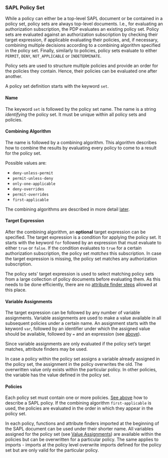 ### SAPL Policy Set

While a policy can either be a top-level SAPL document or be contained in a policy set, policy sets are always top-level documents. I.e., for evaluating an authorization subscription, the PDP evaluates an existing policy set. Policy sets are evaluated against an authorization subscription by checking their target expression, if applicable evaluating their policies, and, if necessary, combining multiple decisions according to a combining algorithm specified in the policy set. Finally, similarly to policies, policy sets evaluate to either `PERMIT`, `DENY`, `NOT_APPLICABLE` or `INDETERMINATE`.

Policy sets are used to structure multiple policies and provide an order for the policies they contain. Hence, their policies can be evaluated one after another.

A policy set definition starts with the keyword `set`.

#### Name

The keyword `set` is followed by the policy set name. The name is a string *identifying* the policy set. It must be unique within all policy sets and policies.

#### Combining Algorithm

The name is followed by a combining algorithm. This algorithm describes how to combine the results by evaluating every policy to come to a result for the policy set.

Possible values are:

- `deny-unless-permit`
- `permit-unless-deny`
- `only-one-applicable`
- `deny-overrides`
- `permit-overrides`
- `first-applicable`

The combining algorithms are described in more detail [later](#combining-algorithms).

#### Target Expression

After the combining algorithm, an **optional** target expression can be specified. The target expression is a condition for applying the policy set. It starts with the keyword `for` followed by an expression that must evaluate to either `true` or `false`. If the condition evaluates to `true` for a certain authorization subscription, the policy set *matches* this subscription. In case the target expression is missing, the policy set matches any authorization subscription.

The policy sets' target expression is used to select matching policy sets from a large collection of policy documents before evaluating them. As this needs to be done efficiently, there are no [attribute finder steps](#attribute-finders) allowed at this place.

#### Variable Assignments

The target expression can be followed by any number of variable assignments. Variable assignments are used to make a value available in all subsequent policies under a certain name. An assignment starts with the keyword `var`, followed by an identifier under which the assigned value should be available, followed by `=` and an expression (see [above](#value-assignment)).

Since variable assignments are only evaluated if the policy set’s target matches, attribute finders may be used.

In case a policy within the policy set assigns a variable already assigned in the policy set, the assignment in the policy overwrites the old. The overwritten value only exists within the particular policy. In other policies, the variable has the value defined in the policy set.

#### Policies

Each policy set must contain one or more policies. [See above](#policy) how to describe a SAPL policy. If the combining algorithm `first-applicable` is used, the policies are evaluated in the order in which they appear in the policy set.

In each policy, functions and attribute finders imported at the beginning of the SAPL document can be used under their shorter name. All variables assigned for the policy set (see [Value Assignments](#policy-set-value-assignments)) are available within the policies but can be overwritten for a particular policy. The same applies to imports - imports at the policy level overwrite imports defined for the policy set but are only valid for the particular policy.